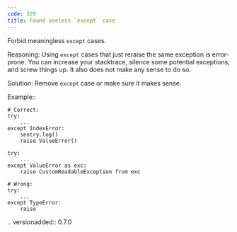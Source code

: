 ```yaml
---
code: 329
title: Found useless `except` case
---
```



Forbid meaningless ``except`` cases.

Reasoning:
    Using ``except`` cases that just reraise the same exception
    is error-prone. You can increase your stacktrace,
    silence some potential exceptions, and screw things up.
    It also does not make any sense to do so.

Solution:
    Remove ``except`` case or make sure it makes sense.

Example::

    # Correct:
    try:
        ...
    except IndexError:
        sentry.log()
        raise ValueError()

    try:
        ...
    except ValueError as exc:
        raise CustomReadableException from exc

    # Wrong:
    try:
        ...
    except TypeError:
        raise

.. versionadded:: 0.7.0
